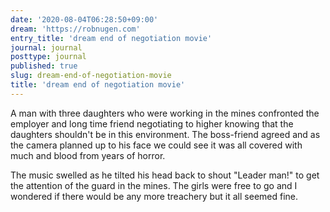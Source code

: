 ```yaml
---
date: '2020-08-04T06:28:50+09:00'
dream: 'https://robnugen.com'
entry_title: 'dream end of negotiation movie'
journal: journal
posttype: journal
published: true
slug: dream-end-of-negotiation-movie
title: 'dream end of negotiation movie'
---
```


<p class='dream'>A man with three daughters who were working in the mines confronted the employer and long time friend negotiating to higher knowing that the daughters shouldn't be in this environment. The boss-friend agreed and as the camera planned up to his face we could see it was all covered with much and blood from years of horror.</p>

<p class='dream'>The music swelled as he tilted his head back to shout "Leader man!" to get the attention of the guard in the mines.  The girls were free to go and I wondered if there would be any more treachery but it all seemed fine.</p>
